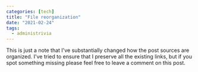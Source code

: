 ```yaml
---
categories: [tech]
title: "File reorganization"
date: "2021-02-24"
tags:
  - administrivia
---
```


This is just a note that I've substantially changed how the post
sources are organized. I've tried to ensure that I preserve all the
existing links, but if you spot something missing please feel free to
leave a comment on this post.
